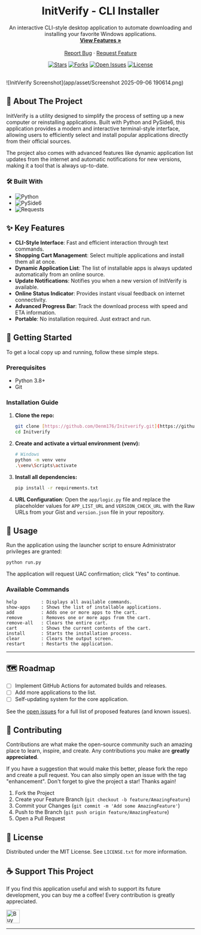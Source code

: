 <div align="center">
  
  <h1 align="center">InitVerify - CLI Installer</h1>
  
  <p align="center">
    An interactive CLI-style desktop application to automate downloading and installing your favorite Windows applications.
    <br />
    <a href="#-key-features"><strong>View Features »</strong></a>
    <br />
    <br />
    <a href="https://github.com/Oenm176/Initverify/issues">Report Bug</a>
    ·
    <a href="https://github.com/Oenm176/Initverify/issues">Request Feature</a>
  </p>
</div>

<div align="center">
  <a href="https://github.com/Oenm176/Initverify/stargazers"><img src="https://img.shields.io/github/stars/Oenm176/Initverify?style=for-the-badge" alt="Stars"></a>
  <a href="https://github.com/Oenm176/Initverify/network/members"><img src="https://img.shields.io/github/forks/Oenm176/Initverify?style=for-the-badge" alt="Forks"></a>
  <a href="https://github.com/Oenm176/Initverify/issues"><img src="https://img.shields.io/github/issues/Oenm176/Initverify?style=for-the-badge" alt="Open Issues"></a>
  <a href="https://github.com/Oenm176/Initverify/blob/main/LICENSE"><img src="https://img.shields.io/github/license/Oenm176/Initverify?style=for-the-badge" alt="License"></a>
</div>

<br>

![InitVerify Screenshot](app/asset/Screenshot 2025-09-06 190614.png)


## 📝 About The Project

InitVerify is a utility designed to simplify the process of setting up a new computer or reinstalling applications. Built with Python and PySide6, this application provides a modern and interactive terminal-style interface, allowing users to efficiently select and install popular applications directly from their official sources.

The project also comes with advanced features like dynamic application list updates from the internet and automatic notifications for new versions, making it a tool that is always up-to-date.

### 🛠️ Built With

* ![Python](https://img.shields.io/badge/Python-3776AB?style=for-the-badge&logo=python&logoColor=white)
* ![PySide6](https://img.shields.io/badge/PySide6-249392?style=for-the-badge&logo=qt&logoColor=white)
* ![Requests](https://img.shields.io/badge/Requests-2.31.0-orange?style=for-the-badge)


## ✨ Key Features

* **CLI-Style Interface**: Fast and efficient interaction through text commands.
* **Shopping Cart Management**: Select multiple applications and install them all at once.
* **Dynamic Application List**: The list of installable apps is always updated automatically from an online source.
* **Update Notifications**: Notifies you when a new version of InitVerify is available.
* **Online Status Indicator**: Provides instant visual feedback on internet connectivity.
* **Advanced Progress Bar**: Track the download process with speed and ETA information.
* **Portable**: No installation required. Just extract and run.



## 🚀 Getting Started

To get a local copy up and running, follow these simple steps.

### Prerequisites

* Python 3.8+
* Git

### Installation Guide

1.  **Clone the repo:**
    ```sh
    git clone [https://github.com/Oenm176/Initverify.git](https://github.com/Oenm176/Initverify.git)
    cd Initverify
    ```

2.  **Create and activate a virtual environment (venv):**
    ```sh
    # Windows
    python -m venv venv
    .\venv\Scripts\activate
    ```

3.  **Install all dependencies:**
    ```sh
    pip install -r requirements.txt
    ```

4.  **URL Configuration**:
    Open the `app/logic.py` file and replace the placeholder values for `APP_LIST_URL` and `VERSION_CHECK_URL` with the Raw URLs from your Gist and `version.json` file in your repository.

## 🏃 Usage

Run the application using the launcher script to ensure Administrator privileges are granted:
```sh
python run.py
```
The application will request UAC confirmation; click "Yes" to continue.

### Available Commands
```
help         : Displays all available commands.
show-apps    : Shows the list of installable applications.
add          : Adds one or more apps to the cart.
remove       : Removes one or more apps from the cart.
remove-all   : Clears the entire cart.
cart         : Shows the current contents of the cart.
install      : Starts the installation process.
clear        : Clears the output screen.
restart      : Restarts the application.
```

---

## 🗺️ Roadmap

* [ ] Implement GitHub Actions for automated builds and releases.
* [ ] Add more applications to the list.
* [ ] Self-updating system for the core application.

See the [open issues](https://github.com/Oenm176/Initverify/issues) for a full list of proposed features (and known issues).

## 🤝 Contributing

Contributions are what make the open-source community such an amazing place to learn, inspire, and create. Any contributions you make are **greatly appreciated**.

If you have a suggestion that would make this better, please fork the repo and create a pull request. You can also simply open an issue with the tag "enhancement". Don't forget to give the project a star! Thanks again!

1.  Fork the Project
2.  Create your Feature Branch (`git checkout -b feature/AmazingFeature`)
3.  Commit your Changes (`git commit -m 'Add some AmazingFeature'`)
4.  Push to the Branch (`git push origin feature/AmazingFeature`)
5.  Open a Pull Request

## 📄 License

Distributed under the MIT License. See `LICENSE.txt` for more information.


## ☕ Support This Project

If you find this application useful and wish to support its future development, you can buy me a coffee! Every contribution is greatly appreciated.

<p align="left">
  <a href='https://ko-fi.com/V7V51KTW8I' target='_blank'><img height='36' style='border:0px;height:36px;' src='https://storage.ko-fi.com/cdn/kofi5.png?v=6' border='0' alt='Buy Me a Coffee at ko-fi.com' /></a>
</p>

---
